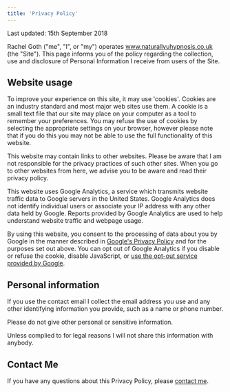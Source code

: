 ```yaml
---
title: 'Privacy Policy'
---
```


Last updated: 15th September 2018

Rachel Goth ("me", "I", or "my") operates www.naturallyuhypnosis.co.uk (the "Site"). This page informs you of the policy regarding the collection, use and disclosure of Personal Information I receive from users of the Site.


## Website usage

To improve your experience on this site, it may use 'cookies'. Cookies are an industry standard and most major web sites use them. A cookie is a small text file that our site may place on your computer as a tool to remember your preferences. You may refuse the use of cookies by selecting the appropriate settings on your browser, however please note that if you do this you may not be able to use the full functionality of this website.

This website may contain links to other websites. Please be aware that I am not responsible for the privacy practices of such other sites. When you go to other websites from here, we advise you to be aware and read their privacy policy.

This website uses Google Analytics, a service which transmits website traffic data to Google servers in the United States. Google Analytics does not identify individual users or associate your IP address with any other data held by Google. Reports provided by Google Analytics are used to help understand website traffic and webpage usage.

By using this website, you consent to the processing of data about you by Google in the manner described in [Google's Privacy Policy](https://policies.google.com/privacy) and for the purposes set out above. You can opt out of Google Analytics if you disable or refuse the cookie, disable JavaScript, or [use the opt-out service provided by Google](https://tools.google.com/dlpage/gaoptout).


## Personal information

If you use the contact email I collect the email address you use and any other identifying information you provide, such as a name or phone number.

Please do not give other personal or sensitive information.

Unless complied to for legal reasons I will not share this information with anybody.


## Contact Me

If you have any questions about this Privacy Policy, please <a href="mailto:rachel@naturallyuhypnosis.co.uk">contact me</a>.
